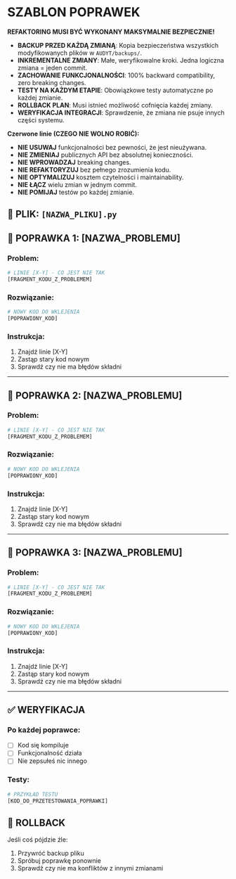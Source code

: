 # SZABLON POPRAWEK
**REFAKTORING MUSI BYĆ WYKONANY MAKSYMALNIE BEZPIECZNIE!**

- **BACKUP PRZED KAŻDĄ ZMIANĄ**: Kopia bezpieczeństwa wszystkich modyfikowanych plików w `AUDYT/backups/`.
- **INKREMENTALNE ZMIANY**: Małe, weryfikowalne kroki. Jedna logiczna zmiana = jeden commit.
- **ZACHOWANIE FUNKCJONALNOŚCI**: 100% backward compatibility, zero breaking changes.
- **TESTY NA KAŻDYM ETAPIE**: Obowiązkowe testy automatyczne po każdej zmianie.
- **ROLLBACK PLAN**: Musi istnieć możliwość cofnięcia każdej zmiany.
- **WERYFIKACJA INTEGRACJI**: Sprawdzenie, że zmiana nie psuje innych części systemu.

**Czerwone linie (CZEGO NIE WOLNO ROBIĆ):**

- **NIE USUWAJ** funkcjonalności bez pewności, że jest nieużywana.
- **NIE ZMIENIAJ** publicznych API bez absolutnej konieczności.
- **NIE WPROWADZAJ** breaking changes.
- **NIE REFAKTORYZUJ** bez pełnego zrozumienia kodu.
- **NIE OPTYMALIZUJ** kosztem czytelności i maintainability.
- **NIE ŁĄCZ** wielu zmian w jednym commit.
- **NIE POMIJAJ** testów po każdej zmianie.



## 📄 PLIK: `[NAZWA_PLIKU].py`

## 🔧 POPRAWKA 1: [NAZWA_PROBLEMU]

### Problem:

```python
# LINIE [X-Y] - CO JEST NIE TAK
[FRAGMENT_KODU_Z_PROBLEMEM]
```

### Rozwiązanie:

```python
# NOWY KOD DO WKLEJENIA
[POPRAWIONY_KOD]
```

### Instrukcja:

1. Znajdź linie [X-Y]
2. Zastąp stary kod nowym
3. Sprawdź czy nie ma błędów składni

---

## 🔧 POPRAWKA 2: [NAZWA_PROBLEMU]

### Problem:

```python
# LINIE [X-Y] - CO JEST NIE TAK
[FRAGMENT_KODU_Z_PROBLEMEM]
```

### Rozwiązanie:

```python
# NOWY KOD DO WKLEJENIA
[POPRAWIONY_KOD]
```

### Instrukcja:

1. Znajdź linie [X-Y]
2. Zastąp stary kod nowym
3. Sprawdź czy nie ma błędów składni

---

## 🔧 POPRAWKA 3: [NAZWA_PROBLEMU]

### Problem:

```python
# LINIE [X-Y] - CO JEST NIE TAK
[FRAGMENT_KODU_Z_PROBLEMEM]
```

### Rozwiązanie:

```python
# NOWY KOD DO WKLEJENIA
[POPRAWIONY_KOD]
```

### Instrukcja:

1. Znajdź linie [X-Y]
2. Zastąp stary kod nowym
3. Sprawdź czy nie ma błędów składni

---

## ✅ WERYFIKACJA

### Po każdej poprawce:

- [ ] Kod się kompiluje
- [ ] Funkcjonalność działa
- [ ] Nie zepsułeś nic innego

### Testy:

```python
# PRZYKŁAD TESTU
[KOD_DO_PRZETESTOWANIA_POPRAWKI]
```

## 🔄 ROLLBACK

Jeśli coś pójdzie źle:

1. Przywróć backup pliku
2. Spróbuj poprawkę ponownie
3. Sprawdź czy nie ma konfliktów z innymi zmianami
